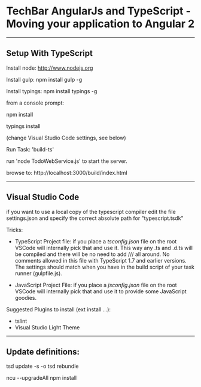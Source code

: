 # TechBar AngularJs and TypeScript - Moving your application to Angular 2

-----------------------
Setup With TypeScript
-----------------------

Install node: http://www.nodejs.org

Install gulp: npm install gulp -g

Install typings: npm install typings -g

from a console prompt:

npm install

typings install

(change Visual Studio Code settings, see below)

Run Task: 'build-ts'

run 'node TodoWebService.js' to start the server.

browse to: http://localhost:3000/build/index.html

-----------------------
Visual Studio Code
-----------------------

if you want to use a local copy of the typescript compiler
edit the file settings.json and specify the correct absolute path for "typescript.tsdk" 

Tricks:

- TypeScript Project file: if you place a *tsconfig.json* file on the root VSCode will internally pick that and use it. 
  This way any .ts and .d.ts will be compiled and there will be no need to add /// <reference path="tsd.d.ts" /> all around.
  No comments allowed in this file with TypeScript 1.7 and earlier versions.
  The settings should match when you have in the build script of your task runner (gulpfile.js).
  
- JavaScript Project File: if you place a *jsconfig.json* file on the root VSCode will internally pick that and use it to provide some JavaScript goodies.

Suggested Plugins to install (ext install ...):

- tslint
- Visual Studio Light Theme

-----------------------
Update definitions:
-----------------------
tsd update -s -o
tsd rebundle

ncu --upgradeAll
npm install
